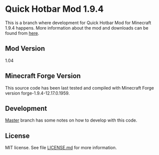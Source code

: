 # Quick Hotbar Mod 1.9.4

This is a branch where development for Quick Hotbar Mod for Minecraft 1.9.4 happens. More information about the mod and downloads can be found from [here](https://github.com/kulttuuri/quick-hotbar-mod).

## Mod Version

1.04

## Minecraft Forge Version

This source code has been last tested and compiled with Minecraft Forge version forge-1.9.4-12.17.0.1959.

## Development

[Master](https://github.com/kulttuuri/quick-hotbar-mod/blob/master/README.md#develop) branch has some notes on how to develop with this code.

## License

MIT license. See file [LICENSE.md](LICENSE.md) for more information.
